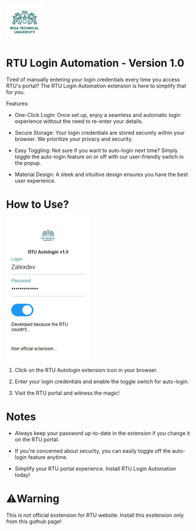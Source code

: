 ![Icon](https://github.com/zalexdev/rtu-autologin-chrome/blob/main/icon.png?raw=true)
# RTU Login Automation - Version 1.0
Tired of manually entering your login credentials every time you access RTU's portal? The RTU Login Automation extension is here to simplify that for you.

Features:

- One-Click Login: Once set up, enjoy a seamless and automatic login experience without the need to re-enter your details.

- Secure Storage: Your login credentials are stored securely within your browser. We prioritize your privacy and security.

- Easy Toggling: Not sure if you want to auto-login next time? Simply toggle the auto-login feature on or off with our user-friendly switch in the popup.

- Material Design: A sleek and intuitive design ensures you have the best user experience.

# How to Use?

  ![enter image description here](https://github.com/zalexdev/rtu-autologin-chrome/blob/main/mainscreen.jpg?raw=true)

1. Click on the RTU Autologin extension icon in your browser.

2. Enter your login credentials and enable the toggle switch for auto-login.

3. Visit the RTU portal and witness the magic!

# Notes

- Always keep your password up-to-date in the extension if you change it on the RTU portal.

- If you're concerned about security, you can easily toggle off the auto-login feature anytime.

- Simplify your RTU portal experience. Install RTU Login Automation today!

# ⚠️Warning
This is not official exstension for RTU website. Install this exstension only from this guthub page!
